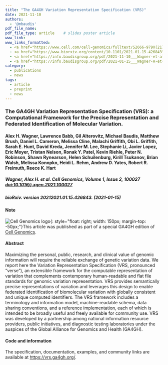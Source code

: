 ```yaml
---
title: "The GA4GH Variation Representation Specification (VRS)"
date: 2021-11-10
authors:
  - '@mbaudis'
pdf_file_name:
pdf_file_type: article    # slides poster article
www_link:
www_links_formatted:
  - <a href="https://www.cell.com/cell-genomics/fulltext/S2666-979X(21)00034-3" target="_blank">[Cell Genomics]</a>
  - <a href="https://www.biorxiv.org/content/10.1101/2021.01.15.426843" target="_blank">[bioRxiv]</a>
  - <a href="https://info.baudisgroup.org/pdf/2021-11-10___Wagner-et-al.__The-GA4GH-Variation-Representation-Specification__Cell-Genomics.pdf" target="_blank">[Article PDF]</a>
  - <a href="https://info.baudisgroup.org/pdf/2021-01-15___Wagner-A-et-al.__The-GA4GH-Variation-Representation-Specification-VRS__bioRxiv-426843v1.pdf" target="_blank">[Preprint PDF]</a>
category:
  - publications
  - news
tags:
  - article
  - preprint
  - news
---
```


### The GA4GH Variation Representation Specification (VRS): a Computational Framework for the Precise Representation and Federated Identification of Molecular Variation.

#### Alex H. Wagner, Lawrence Babb, Gil Alterovitz, Michael Baudis, Matthew Brush, Daniel L. Cameron, Melissa Cline, Malachi Griffith, Obi L. Griffith, Sarah E. Hunt, David Kreda, Jennifer M. Lee, Stephanie Li, Javier Lopez, Eric Moyer, Tristan Nelson, Ronak Y. Patel, Kevin Riehle, Peter N. Robinson, Shawn Rynearson, Helen Schuilenburg, Kirill Tsukanov, Brian Walsh, Melissa Konopko, Heidi L. Rehm, Andrew D. Yates, Robert R. Freimuth, Reece K. Hart

##### Wagner, Alex H. et al. Cell Genomics, Volume 1, Issue 2, 100027 [doi:10.1016/j.xgen.2021.100027](https://doi.org/10.1016/j.xgen.2021.100027)
##### bioRxiv. version 20212021.01.15.426843. (2021-01-15)

#### Note

![Cell Genomics logo](/assets/img/logo-cell-genomics.png){: style="float: right; width: 150px; margin-top: -50px;"}This article was published as part of a special GA4GH edition of [Cell Genomics](https://www.cell.com/cell-genomics/issue?pii=S2666-979X(21)X0003-1).

<!--more-->

#### Abstract

Maximizing the personal, public, research, and clinical value of genomic information will require the reliable exchange of genetic variation data. We report here the Variation Representation Specification (VRS, pronounced “verse”), an extensible framework for the computable representation of variation that complements contemporary human-readable and flat file standards for genomic variation representation. VRS provides semantically precise representations of variation and leverages this design to enable federated identification of biomolecular variation with globally consistent and unique computed identifiers. The VRS framework includes a terminology and information model, machine-readable schema, data sharing conventions, and a reference implementation, each of which is intended to be broadly useful and freely available for community use. VRS was developed by a partnership among national information resource providers, public initiatives, and diagnostic testing laboratories under the auspices of the Global Alliance for Genomics and Health (GA4GH).

#### Code and information

The specification, documentation, examples, and community links are available at https://vrs.ga4gh.org/.
